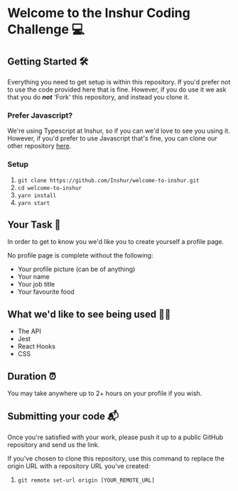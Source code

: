 # Welcome to the Inshur Coding Challenge 💻

## Getting Started 🛠
Everything you need to get setup is within this repository. If you'd prefer not to use the code provided here that is fine. However, if you do use it we ask that you do **_not_** 'Fork' this repository, and instead you clone it.

### Prefer Javascript?
We're using Typescript at Inshur, so if you can we'd love to see you using it. However, if you'd prefer to use Javascript that's fine, you can clone our other repository [here](https://github.com/Inshur/welcome-to-inshur.js).

### Setup
1. `git clone https://github.com/Inshur/welcome-to-inshur.git`
1. `cd welcome-to-inshur`
1. `yarn install`
1. `yarn start`


## Your Task 📝
In order to get to know you we'd like you to create yourself a profile page.

No profile page is complete without the following:
- Your profile picture (can be of anything)
- Your name
- Your job title
- Your favourite food

## What we'd like to see being used 🕵️‍♂️
- The API
- Jest
- React Hooks
- CSS

## Duration ⏰
You may take anywhere up to 2+ hours on your profile if you wish.

## Submitting your code 📬
Once you're satisfied with your work, please push it up to a public GitHub repository and send us the link. 

If you've chosen to clone this repository, use this command to replace the origin URL with a repository URL you've created:
1. `git remote set-url origin [YOUR_REMOTE_URL]`
